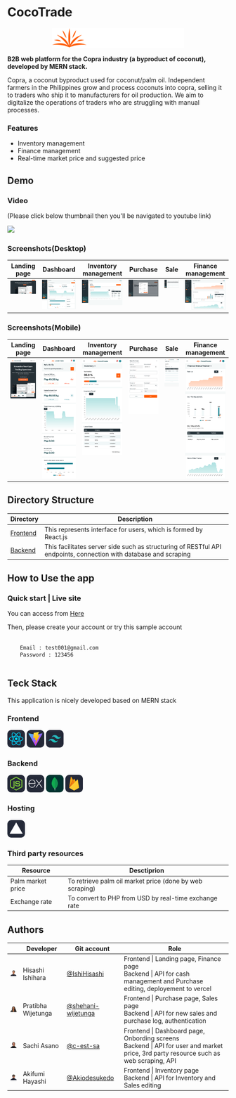 # CocoTrade

<p align=center>
  <img src=https://github.com/IshiHisashi/CocoTrade/blob/development/frontend/src/assets/CocoTradeLogoForDarkBg.svg alt='Logo | CocoTrade' width=300>
</p>

<p align=center>
  <p><strong>B2B web platform for the Copra industry (a byproduct of coconut), developed by MERN stack.</strong></p>
</p>
<p>Copra, a coconut byproduct used for coconut/palm oil. Independent farmers in the Philippines grow and process coconuts into copra, selling it to traders who ship it to manufacturers for oil production. We aim to digitalize the operations of traders who are struggling with manual processes.
</p>

### Features
<ul>
  <li>Inventory management</li>
  <li>Finance management</li>
  <li>Real-time market price and suggested price </li>
</ul>

## Demo
### Video
<p>(Please click below thumbnail then you'll be navigated to youtube link)</p>

[![](https://img.youtube.com/vi/vwW3lRm9xYw/0.jpg)](https://www.youtube.com/watch?v=vwW3lRm9xYw)

### Screenshots(Desktop)
<table>
  <thead>
    <th>Landing page</th>
    <th>Dashboard</th>
    <th>Inventory management</th>
    <th>Purchase</th>
    <th>Sale</th>
    <th>Finance management</th>

  </thead>
  <tr>
    <td valign="top"><img src=https://github.com/IshiHisashi/CocoTrade/blob/development/frontend/public/readme-imgs/landing.png width=150/></td>
       <td valign="top"><img src=https://github.com/IshiHisashi/CocoTrade/blob/development/frontend/public/readme-imgs/dashboard.png width=150/></td>
       <td valign="top"><img src=https://github.com/IshiHisashi/CocoTrade/blob/development/frontend/public/readme-imgs/inventory.png width=150/></td>
       <td valign="top"><img src=https://github.com/IshiHisashi/CocoTrade/blob/development/frontend/public/readme-imgs/purchase.png width=150/></td>
       <td valign="top"><img src=https://github.com/IshiHisashi/CocoTrade/blob/development/frontend/public/readme-imgs/sale.png width=150/></td>
       <td valign="top"><img src=https://github.com/IshiHisashi/CocoTrade/blob/development/frontend/public/readme-imgs/finance.png width=150/></td>
  </tr>
</table>

### Screenshots(Mobile)
<table>
  <thead>
    <th>Landing page</th>
    <th>Dashboard</th>
    <th>Inventory management</th>
    <th>Purchase</th>
    <th>Sale</th>
    <th>Finance management</th>
  </thead>
  <tr>
    <td valign="top"><img src=https://github.com/IshiHisashi/CocoTrade/blob/development/frontend/public/readme-imgs/landing_m.png width=150/></td>
       <td valign="top"><img src=https://github.com/IshiHisashi/CocoTrade/blob/development/frontend/public/readme-imgs/dashboard_m.png width=150/></td>
       <td valign="top"><img src=https://github.com/IshiHisashi/CocoTrade/blob/development/frontend/public/readme-imgs/inventory_m.png width=150/></td>
       <td valign="top"><img src=https://github.com/IshiHisashi/CocoTrade/blob/development/frontend/public/readme-imgs/purchase_m.png width=150/></td>
       <td valign="top"><img src=https://github.com/IshiHisashi/CocoTrade/blob/development/frontend/public/readme-imgs/sale_m.png width=150/></td>
       <td valign="top"><img src=https://github.com/IshiHisashi/CocoTrade/blob/development/frontend/public/readme-imgs/finance_m.png width=150/></td>
  </tr>
</table>

## Directory Structure
<table>
  <thead>
    <th>Directory</th>
    <th>Description</th>
  </thead>
  <tr>
    <td><a target="_blank" href=https://github.com/IshiHisashi/CocoTrade/tree/development/frontend>Frontend</td>
    <td>This represents interface for users, which is formed by React.js</td>
  </tr>
  <tr>
    <td><a target="_blank" href=https://github.com/IshiHisashi/CocoTrade/tree/development/backend>Backend</td>
    <td>This facilitates server side such as structuring of RESTful API endpoints, connection with database and scraping </td>
  </tr>
</table>

## How to Use the app
### Quick start | Live site
<p>You can access from <a target="_blank" href=https://cocotrade.net>Here</a></p>
<p>Then, please create your account or try this sample account</p>
<pre>
  <code>
    Email : test001@gmail.com
    Password : 123456
  </code>
</pre>


## Teck Stack
<p>This application is nicely developed based on MERN stack</p>
<h3>Frontend</h3>
<p> 
  <img style="margin-right: 300;" src="https://github.com/tandpfun/skill-icons/blob/main/icons/React-Dark.svg" alt="React.js" width="40" height="40"/>
  <img src="https://github.com/tandpfun/skill-icons/blob/main/icons/Vite-Dark.svg" alt="Vite" width="40" height="40"/> 
  <img src="https://github.com/tandpfun/skill-icons/blob/main/icons/TailwindCSS-Dark.svg" alt="Tailwind" width="40" height="40"/> 
</p>
<h3>Backend</h3>
  <p>  <img src="https://github.com/tandpfun/skill-icons/blob/main/icons/NodeJS-Dark.svg" alt="Node.js" width="40" height="40"/>
  <img src="https://github.com/tandpfun/skill-icons/blob/main/icons/ExpressJS-Dark.svg" alt="Express.js" width="40" height="40"/>
  <img src="https://github.com/tandpfun/skill-icons/blob/main/icons/MongoDB.svg" alt="MongoDB" width="40" height="40"/>
  <img src="https://github.com/tandpfun/skill-icons/blob/main/icons/Firebase-Dark.svg" alt="firebase" width="40" height="40"/>
  </p>
  <h3>Hosting</h3>
  <p>  <img src="https://github.com/tandpfun/skill-icons/blob/main/icons/Vercel-Dark.svg" alt="Vercel" width="40" height="40"/>
  </p>
<h3>Third party resources</h3>
  <table>
    <thead>
      <th>Resource</th>
      <th>Desctiprion</th>
    </thead>
    <tr>
      <td>Palm market price </td>
      <td>To retrieve palm oil market price (done by web scraping)</td>
    </tr>
    <tr>
      <td>Exchange rate</td>
      <td>To convert to PHP from USD by real-time exchange rate</td>
    </tr>
  </table>

## Authors
<table>
  <thead>
    <th></th>
    <th>Developer</th>
    <th>Git account</th>
    <th>Role</th>
  </thead>
  <tr>
    <td><img src=https://github.com/IshiHisashi/Stash-Away/blob/main/UserEnd/images/Ishi_prof.png width=50></td>
    <td>Hisashi Ishihara</td>
    <td><a target="_blank" href=https://github.com/IshiHisashi>@IshiHisashi</td>
      <td>Frontend | Landing page, Finance page <br> Backend | API for cash management and Purchase editing, deployement to vercel </td>
  </tr>
  <tr>
    <td><img  target="_blank"src=https://github.com/IshiHisashi/Stash-Away/blob/main/UserEnd/images/Prathibha_prof.png width=50></td>
    <td>Pratibha Wijetunga</td>
    <td><a target="_blank" href=https://github.com/shehani-wijetunga>@shehani-wijetunga</td>
      <td>Frontend | Purchase page, Sales page <br> Backend | API for new sales and purchase log, authentication</td>
  </tr>
  <tr>
    <td><img  target="_blank"src=https://github.com/IshiHisashi/Stash-Away/blob/main/UserEnd/images/Sacha_prof.png width=50></td>
    <td>Sachi Asano</td>
    <td><a href=https://github.com/c-est-sa>@c-est-sa</td>
      <td>Frontend | Dashboard page, Onbording screens <br> Backend | API for user and market price, 3rd party resource such as web scraping, API</td>
  </tr>
  <tr>
    <td><img src=https://github.com/IshiHisashi/Stash-Away/blob/main/UserEnd/images/Aki_prof.png width=50></td>
    <td>Akifumi Hayashi</td>
    <td><a target="_blank" href=https://github.com/Akiodesukedo>@Akiodesukedo</td>
  <td>Frontend | Inventory page <br> Backend | API for Inventory and Sales editing </td>
  </tr>
</table>

